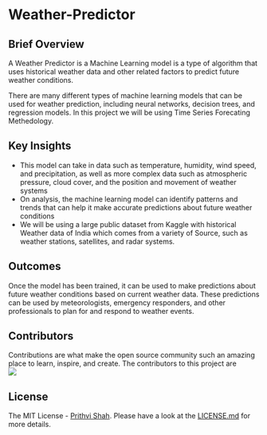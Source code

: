 # Weather-Predictor

## Brief Overview

</p> A Weather Predictor is a  Machine Learning model is a type of algorithm that uses historical weather data and other related factors to predict future weather conditions. </p>
There are many different types of machine learning models that can be used for weather prediction, including neural networks, decision trees, and regression models. In this project we will be using Time Series Forecating Methedology.

## Key Insights

- This model can take in data such as temperature, humidity, wind speed, and precipitation, as well as more complex data such as atmospheric pressure, cloud cover, and the position and movement of weather systems
- On analysis, the machine learning model can identify patterns and trends that can help it make accurate predictions about future weather conditions
- We will be using a large public dataset from Kaggle with historical Weather data of India which comes from a variety of Source, such as weather stations, satellites, and radar systems.

## Outcomes
Once the model has been trained, it can be used to make predictions about future weather conditions based on current weather data. These predictions can be used by meteorologists, emergency responders, and other professionals to plan for and respond to weather events.

## Contributors
Contributions are what make the open source community such an amazing place to learn, inspire, and create. The contributors to this project are<br>
<a href = "https://github.com/Prithvi2310/Weather-Predictor/contributors">
  <img src = "https://contrib.rocks/image?repo=Prithvi2310/Weather-Predictor"/>
</a>


## License

The MIT License - [Prithvi Shah](https://github.com/Prithvi2310/). Please have a look at the [LICENSE.md](license.md) for more details.
